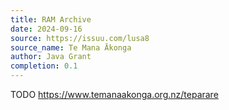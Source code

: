 ```yaml
---
title: RAM Archive
date: 2024-09-16
source: https://issuu.com/lusa8
source_name: Te Mana Ākonga
author: Java Grant
completion: 0.1
---
```


TODO
https://www.temanaakonga.org.nz/teparare

<script src="/table-of-contents.js"></script>
